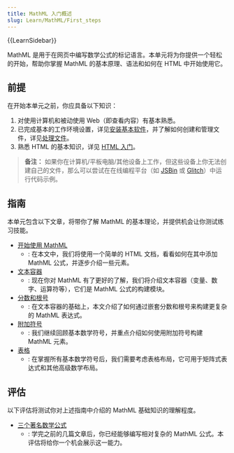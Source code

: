 ```yaml
---
title: MathML 入门概述
slug: Learn/MathML/First_steps
---
```


{{LearnSidebar}}

MathML 是用于在网页中编写数学公式的标记语言。本单元将为你提供一个轻松的开始，帮助你掌握 MathML 的基本原理、语法和如何在 HTML 中开始使用它。

## 前提

在开始本单元之前，你应具备以下知识：

1. 对使用计算机和被动使用 Web（即查看内容）有基本熟悉。
2. 已完成基本的工作环境设置，详见[安装基本软件](/zh-CN/docs/Learn/Getting_started_with_the_web/Installing_basic_software)，并了解如何创建和管理文件，详见[处理文件](/zh-CN/docs/Learn/Getting_started_with_the_web/Dealing_with_files)。
3. 熟悉 HTML 的基本知识，详见 [HTML 入门](/zh-CN/docs/Learn/HTML/Introduction_to_HTML)。

> **备注：** 如果你在计算机/平板电脑/其他设备上工作，但这些设备上你无法创建自己的文件，那么可以尝试在在线编程平台（如 [JSBin](https://jsbin.com/) 或 [Glitch](https://glitch.com/)）中运行代码示例。

## 指南

本单元包含以下文章，将带你了解 MathML 的基本理论，并提供机会让你测试练习技能。

- [开始使用 MathML](/zh-CN/docs/Learn/MathML/First_steps/Getting_started)
  - : 在本文中，我们将使用一个简单的 HTML 文档，看看如何在其中添加 MathML 公式，并逐步介绍一些元素。
- [文本容器](/zh-CN/docs/Learn/MathML/First_steps/Text_containers)
  - : 现在你对 MathML 有了更好的了解，我们将介绍文本容器（变量、数字、运算符等），它们是 MathML 公式的构建模块。
- [分数和根号](/zh-CN/docs/Learn/MathML/First_steps/Fractions_and_roots)
  - : 在文本容器的基础上，本文介绍了如何通过嵌套分数和根号来构建更复杂的 MathML 表达式。
- [附加符号](/zh-CN/docs/Learn/MathML/First_steps/Scripts)
  - : 我们继续回顾基本数学符号，并重点介绍如何使用附加符号构建 MathML 元素。
- [表格](/zh-CN/docs/Learn/MathML/First_steps/Tables)
  - : 在掌握所有基本数学符号后，我们需要考虑表格布局，它可用于矩阵式表达式和其他高级数学布局。

## 评估

以下评估将测试你对上述指南中介绍的 MathML 基础知识的理解程度。

- [三个著名数学公式](/zh-CN/docs/Learn/MathML/First_steps/Three_famous_mathematical_formulas)
  - : 学完之前的几篇文章后，你已经能够编写相对复杂的 MathML 公式。本评估将给你一个机会展示这一能力。
